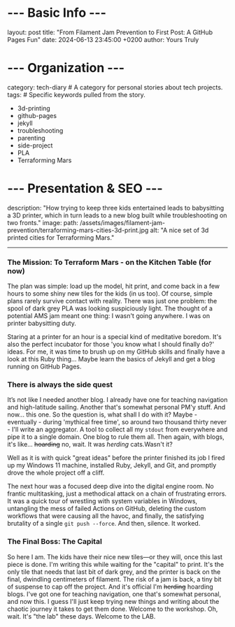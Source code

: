 # --- Basic Info ---
layout: post
title: "From Filament Jam Prevention to First Post: A GitHub Pages Fun"
date: 2024-06-13 23:45:00 +0200
author: Yours Truly

# --- Organization ---
category: tech-diary # A category for personal stories about tech projects.
tags: # Specific keywords pulled from the story.
  - 3d-printing
  - github-pages
  - jekyll
  - troubleshooting
  - parenting
  - side-project
  - PLA
  - Terraforming Mars

# --- Presentation & SEO ---
description: "How trying to keep three kids entertained leads to babysitting a 3D printer, which in turn leads to a new blog built while troubleshooting on two fronts."
image:
  path: /assets/images/filament-jam-prevention/terraforming-mars-cities-3d-print.jpg
  alt: "A nice set of 3d printed cities for Terraforming Mars."

---

### The Mission: To Terraform Mars - on the Kitchen Table (for now)
The plan was simple: load up the model, hit print, and come back in a few hours to some shiny new tiles for the kids (in us too). Of course, simple plans rarely survive contact with reality. There was just one problem: the spool of dark grey PLA was looking suspiciously light. The thought of a potential AMS jam meant one thing: I wasn't going anywhere. I was on printer babysitting duty.

Staring at a printer for an hour is a special kind of meditative boredom. It's also the perfect incubator for those 'you know what I should finally do?' ideas. For me, it was time to brush up on my GitHub skills and finally have a look at this Ruby thing... Maybe learn the basics of Jekyll and get a blog running on GitHub Pages. 

### There is always the side quest

It’s not like I needed another blog. I already have one for teaching navigation and high-latitude sailing. Another that's somewhat personal PM'y stuff. And now... this one. So the question is, what shall I do with it? Maybe - eventually - during 'mythical free time', so around two thousand thirty never - I'll write an aggregator. A tool to collect all my `stdout` from everywhere and pipe it to a single domain. One blog to rule them all. Then again, with blogs, it's like... ~~hoarding~~ no, wait. It was *herding* cats.Wasn't it?  

Well as it is with quick "great ideas" before the printer finished its job I fired up my Windows 11 machine, installed Ruby, Jekyll, and Git, and promptly drove the whole project off a cliff.

The next hour was a focused deep dive into the digital engine room. No frantic multitasking, just a methodical attack on a chain of frustrating errors. It was a quick tour of wrestling with system variables in Windows, untangling the mess of failed Actions on GitHub, deleting the custom workflows that were causing all the havoc, and finally, the satisfying brutality of a single `git push --force`. And then, silence. It worked.

### The Final Boss: The Capital

So here I am. The kids have their nice new tiles—or they will, once this last piece is done. I'm writing this while waiting for the "capital" to print. It's the only tile that needs that last bit of dark grey, and the printer is back on the final, dwindling centimeters of filament. The risk of a jam is back, a tiny bit of suspense to cap off the project. And it's official I'm ~~herding~~ hoarding blogs. I've got one for teaching navigation, one that's somewhat personal, and now this. I guess I'll just keep trying new things and writing about the chaotic journey it takes to get them done. Welcome to the workshop. Oh, wait. It's "the lab" these days. Welcome to the LAB.